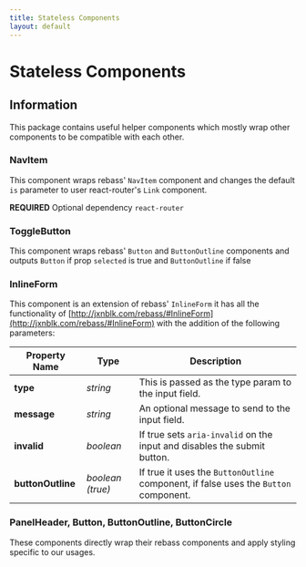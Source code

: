 ```yaml
---
title: Stateless Components
layout: default
---
```


# Stateless Components

## Information

This package contains useful helper components which mostly wrap other components to be compatible with each other.

### NavItem

This component wraps rebass' `NavItem` component and changes the default `is` parameter to user react-router's `Link` component.

__REQUIRED__ Optional dependency `react-router`

### ToggleButton

This component wraps rebass' `Button` and `ButtonOutline` components and outputs `Button` if prop `selected` is true and `ButtonOutline` if false

### InlineForm

This component is an extension of rebass' `InlineForm` it has all the functionality of [http://jxnblk.com/rebass/#InlineForm](http://jxnblk.com/rebass/#InlineForm) with the addition of the following parameters:

| Property Name | Type | Description |
| --- | --- | --- | 
| __type__ |  _string_ | This is passed as the type param to the input field. |
| __message__ |  _string_ | An optional message to send to the input field. |
| __invalid__ |  _boolean_ | If true sets `aria-invalid` on the input and disables the submit button. |
| __buttonOutline__ |  _boolean (true)_ | If true it uses the `ButtonOutline` component, if false uses the `Button` component. |

### PanelHeader, Button, ButtonOutline, ButtonCircle

These components directly wrap their rebass components and apply styling specific to our usages.
